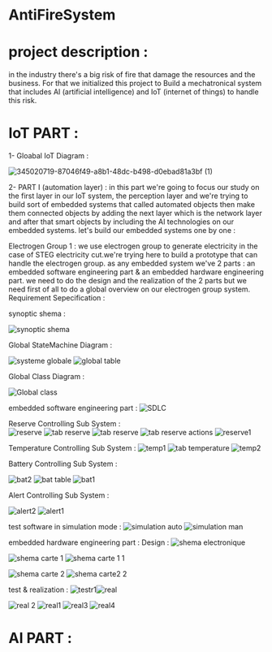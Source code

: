 # AntiFireSystem

# project description : 
in the industry there's a big risk of fire that damage the resources and the business. For that we initialized this project to Build a mechatronical system that includes AI (artificial intelligence) and IoT (internet of things) to handle this risk.

# IoT PART : 
  
1- Gloabal IoT Diagram :

![345020719-87046f49-a8b1-48dc-b498-d0ebad81a3bf (1)](https://github.com/ssemsOfficial/antiFireSystem/assets/84194047/1906c803-8594-412b-9a9b-a43e236dea0c)


2- PART I  (automation layer) : 
      in this part we're going to focus our study on the first layer in our IoT system, the perception layer and we're trying to build sort of embedded systems that called automated objects then make them connected objects by adding the next layer which is the network layer and after that smart objects by including the AI technologies on our embedded systems.
let's build our embedded systems one by one :

  Electrogen Group 1 :
        we use electrogen group to generate electricity in the case of STEG electricity cut.we're trying here to build a prototype that can handle the electrogen group.
        as any embedded system we've 2 parts : an embedded software engineering part & an embedded hardware engineering part. we need to do the design and the realization of the 2 parts
        but we need first of all to do a global overview on our electrogen group system.
  Requirement Sepecification :  
  
  
  synoptic shema :
  
  ![synoptic shema](https://github.com/ssemsOfficial/antiFireSystem/assets/84194047/0330c5d2-33b2-48bc-9994-64241e9d7929)

  Global StateMachine Diagram :
  
  ![systeme globale](https://github.com/ssemsOfficial/antiFireSystem/assets/84194047/d2cdd066-ffa9-4c2e-8ba2-a3ea30d6fed1)
  ![global table](https://github.com/ssemsOfficial/antiFireSystem/assets/84194047/22e9f2f3-be67-4d3e-9297-5c0c7cdd96a4)

  Global Class Diagram : 
  
  ![Global class](https://github.com/ssemsOfficial/antiFireSystem/assets/84194047/1ffcebb3-576b-48e6-bbf1-b80bfedd363a)

  embedded software engineering part : 
  ![SDLC](https://github.com/ssemsOfficial/antiFireSystem/assets/84194047/721f674c-7192-4740-8181-05db8b63a32a)
          
  Reserve Controlling Sub System :                      
  ![reserve](https://github.com/ssemsOfficial/antiFireSystem/assets/84194047/3b538ab0-4ebb-4df6-a386-efddc77e864c)
  ![tab reserve](https://github.com/ssemsOfficial/antiFireSystem/assets/84194047/f4c9d30c-5304-449c-9e38-5341262926f1)
  ![tab reserve](https://github.com/ssemsOfficial/antiFireSystem/assets/84194047/eb3abf96-05cc-45ad-b30a-ec457a880673)
  ![tab reserve actions](https://github.com/ssemsOfficial/antiFireSystem/assets/84194047/94c5362c-bbb7-446d-a8f1-4077c0528133)
  ![reserve1](https://github.com/ssemsOfficial/antiFireSystem/assets/84194047/fc2c8510-396d-42c4-ad0a-66380f64b202)

  Temperature Controlling Sub System : 
  ![temp1](https://github.com/ssemsOfficial/antiFireSystem/assets/84194047/a252c739-86f8-4fe4-b711-219224fb4766)
  ![tab temperature ](https://github.com/ssemsOfficial/antiFireSystem/assets/84194047/e93f9551-6df9-4aeb-9ee5-2772bcc48c93)
  ![temp2](https://github.com/ssemsOfficial/antiFireSystem/assets/84194047/b817a5da-fb49-44c1-bde0-3b82b0814911)

  Battery Controlling Sub System :
  
  ![bat2](https://github.com/ssemsOfficial/antiFireSystem/assets/84194047/54136746-80ee-4c1d-8667-e15eb7aabe40)
  ![bat table](https://github.com/ssemsOfficial/antiFireSystem/assets/84194047/4b14c481-0db2-4eca-a576-97d50d1b3ba9)
  ![bat1](https://github.com/ssemsOfficial/antiFireSystem/assets/84194047/f3d59104-9c84-44f0-82f0-6fc64fbb69e6)

  Alert Controlling Sub System : 
  
  ![alert2](https://github.com/ssemsOfficial/antiFireSystem/assets/84194047/9f4ac238-794b-4adc-873e-9adc8e56f1b6)
  ![alert1](https://github.com/ssemsOfficial/antiFireSystem/assets/84194047/10d98eaf-a12c-471f-9248-2b29f4de0060)

test software in simulation mode :
![simulation auto](https://github.com/ssemsOfficial/antiFireSystem/assets/84194047/ee0e6527-2b05-4bdf-8251-8d4bd49769a7)
![simulation man](https://github.com/ssemsOfficial/antiFireSystem/assets/84194047/6d80b79e-72b4-4896-9846-45b6dad3740a)


embedded hardware engineering part :
Design :
![shema electronique](https://github.com/ssemsOfficial/antiFireSystem/assets/84194047/2716a623-25e0-45fb-873a-e197bc52c1e6)


![shema carte 1](https://github.com/ssemsOfficial/antiFireSystem/assets/84194047/085967f6-de51-454f-b758-a1e6b3ded99a)
![shema carte 1 1](https://github.com/ssemsOfficial/antiFireSystem/assets/84194047/335c14ce-4c03-4064-8a38-0409b2140b13)

![shema carte 2](https://github.com/ssemsOfficial/antiFireSystem/assets/84194047/b39b10f5-b6fd-40df-8d83-145f5c5841ac)
![shema carte2 2](https://github.com/ssemsOfficial/antiFireSystem/assets/84194047/3865e305-a57c-4caa-8f5b-5b81c557b84c)

test & realization : 
![testr1](https://github.com/ssemsOfficial/antiFireSystem/assets/84194047/0354910c-ae32-41c4-b845-cd5ba7240ed8)![real](https://github.com/ssemsOfficial/antiFireSystem/assets/84194047/647e5ddf-6e14-479d-aae0-edee19d93005)

![real 2](https://github.com/ssemsOfficial/antiFireSystem/assets/84194047/6730a7c0-ecee-4b0e-ad5d-a69d7ff30bcf)
![real1](https://github.com/ssemsOfficial/antiFireSystem/assets/84194047/2bf53857-32c0-411b-be9d-86db4fe4c3a2)
![real3](https://github.com/ssemsOfficial/antiFireSystem/assets/84194047/af9f5a8b-b67a-47e6-9f6b-98d642b27da5)
![real4](https://github.com/ssemsOfficial/antiFireSystem/assets/84194047/39174fc7-4d0d-49cc-9276-cda2e0e8b29b)

# AI PART :

